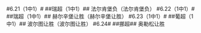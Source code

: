 #6.21（1中1）#
##瑞超（1中1）##
法尔肯堡负（法尔肯堡负）
#6.22（1中1）#
##瑞超（1中1）##
赫尔辛堡让胜（赫尔辛堡让胜）
#6.23（1中1）#
##葡超（1中1）##
波尔图让胜（波尔图让胜）
#6.24#
##挪超##
奥勒松让胜